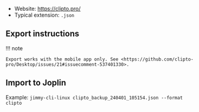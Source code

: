 - Website: <https://clipto.pro/>
- Typical extension: `.json`

## Export instructions

!!! note

    Export works with the mobile app only. See <https://github.com/clipto-pro/Desktop/issues/21#issuecomment-537401330>.

## Import to Joplin

Example: `jimmy-cli-linux clipto_backup_240401_105154.json --format clipto`
